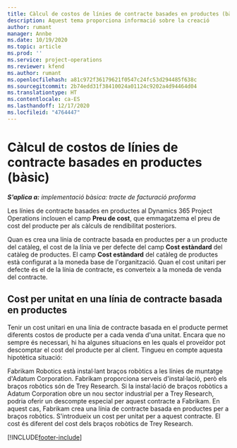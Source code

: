 ```yaml
---
title: Càlcul de costos de línies de contracte basades en productes (bàsic)
description: Aquest tema proporciona informació sobre la creació
author: rumant
manager: Annbe
ms.date: 10/19/2020
ms.topic: article
ms.prod: ''
ms.service: project-operations
ms.reviewer: kfend
ms.author: rumant
ms.openlocfilehash: a81c972f36179621f0547c24fc53d294485f638c
ms.sourcegitcommit: 2b74edd31f38410024a01124c9202a4d94464d04
ms.translationtype: HT
ms.contentlocale: ca-ES
ms.lasthandoff: 12/17/2020
ms.locfileid: "4764447"
---
```

# <a name="cost-product-based-contract-lines---lite"></a>Càlcul de costos de línies de contracte basades en productes (bàsic)

_**S'aplica a:** implementació bàsica: tracte de facturació proforma_


Les línies de contracte basades en productes al Dynamics 365 Project Operations inclouen el camp **Preu de cost**, que emmagatzema el preu de cost del producte per als càlculs de rendibilitat posteriors.

Quan es crea una línia de contracte basada en productes per a un producte del catàleg, el cost de la línia ve per defecte del camp **Cost estàndard** del catàleg de productes. El camp **Cost estàndard** del catàleg de productes està configurat a la moneda base de l'organització. Quan el cost unitari per defecte és el de la línia de contracte, es converteix a la moneda de venda del contracte.

## <a name="unit-cost-on-a-product-based-contract-line"></a>Cost per unitat en una línia de contracte basada en productes

Tenir un cost unitari en una línia de contracte basada en el producte permet diferents costos de producte per a cada venda d'una unitat. Encara que no sempre és necessari, hi ha algunes situacions en les quals el proveïdor pot descomptar el cost del producte per al client. Tingueu en compte aquesta hipotètica situació:

Fabrikam Robotics està instal·lant braços robòtics a les línies de muntatge d'Adatum Corporation. Fabrikam proporciona serveis d'instal·lació, però els braços robòtics són de Trey Research. Si la instal·lació de braços robòtics a Adatum Corporation obre un nou sector industrial per a Trey Research, podria oferir un descompte especial per aquest contracte a Fabrikam. En aquest cas, Fabrikam crea una línia de contracte basada en productes per a braços robòtics. S'introdueix un cost per unitat per a aquest contracte. El cost és diferent del cost dels braços robòtics de Trey Research.


[!INCLUDE[footer-include](../../includes/footer-banner.md)]